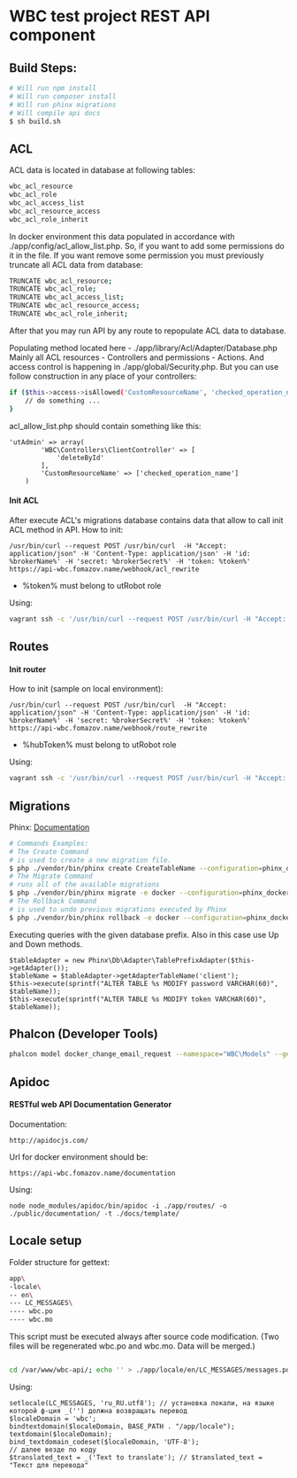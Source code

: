 
# WBC test project REST API component

## Build Steps:

```bash
# Will run npm install
# Will run composer install
# Will run phinx migrations
# Will compile api docs
$ sh build.sh
```

## ACL
ACL data is located in database at following tables:
```bash
wbc_acl_resource
wbc_acl_role
wbc_acl_access_list
wbc_acl_resource_access
wbc_acl_role_inherit
```
In docker environment this data populated  in accordance with ./app/config/acl_allow_list.php. 
So, if you want to add some permissions do it in the file. If you want remove some permission you must previously truncate all ACL data from database:
```bash
TRUNCATE wbc_acl_resource;
TRUNCATE wbc_acl_role;
TRUNCATE wbc_acl_access_list;
TRUNCATE wbc_acl_resource_access;
TRUNCATE wbc_acl_role_inherit;
```
After that you may run API by any route to repopulate ACL data to database.

Populating method located here - ./app/library/Acl/Adapter/Database.php
Mainly all ACL resources - Controllers and permissions - Actions. And access control is happening in ./app/global/Security.php. 
But you can use follow construction in any place of your controllers:
```bash
if ($this->access->isAllowed('CustomResourceName', 'checked_operation_name')){
    // do something ...
}
```
acl_allow_list.php should contain something like this:
```
'utAdmin' => array(
        'WBC\Controllers\ClientController' => [
            'deleteById'
        ],
        'CustomResourceName' => ['checked_operation_name']
    )
```
#### Init ACL
After execute ACL's migrations database contains data that allow to call init ACL method in API. How to init: 
```
/usr/bin/curl --request POST /usr/bin/curl  -H "Accept: application/json" -H 'Content-Type: application/json' -H 'id: %brokerName%' -H 'secret: %brokerSecret%' -H 'token: %token%' https://api-wbc.fomazov.name/webhook/acl_rewrite
```

* %token% must belong to utRobot role

Using:
```bash
vagrant ssh -c '/usr/bin/curl --request POST /usr/bin/curl -H "Accept: application/json" -H "Content-Type: application/json" -H "id: WebHook" -H "secret: 92f61352b9" -H "token: `$2a$08$txAip6bksvCBAh94LsNjuutuFcAUBSvBlqyqN1lEVcZl6rm2P69M6`" https://api-wbc.fomazov.name/webhook/acl_rewrite'
```

## Routes

#### Init router
How to init (sample on local environment): 
```
/usr/bin/curl --request POST /usr/bin/curl  -H "Accept: application/json" -H 'Content-Type: application/json' -H 'id: %brokerName%' -H 'secret: %brokerSecret%' -H 'token: %token%' https://api-wbc.fomazov.name/webhook/route_rewrite
```

* %hubToken% must belong to utRobot role

Using:
```bash
vagrant ssh -c '/usr/bin/curl --request POST /usr/bin/curl -H "Accept: application/json" -H "Content-Type: application/json" -H "id: WebHook" -H "secret: 92f61352b9" -H "token: `$2a$08$txAip6bksvCBAh94LsNjuutuFcAUBSvBlqyqN1lEVcZl6rm2P69M6`" https://api-wbc.fomazov.name/webhook/route_rewrite'
```

## Migrations

Phinx: [Documentation](http://docs.phinx.org/en/latest/)

```bash
# Commands Examples:
# The Create Command
# is used to create a new migration file.
$ php ./vendor/bin/phinx create CreateTableName --configuration=phinx_docker.yml
# The Migrate Command
# runs all of the available migrations
$ php ./vendor/bin/phinx migrate -e docker --configuration=phinx_docker.yml
# The Rollback Command
# is used to undo previous migrations executed by Phinx
$ php ./vendor/bin/phinx rollback -e docker --configuration=phinx_docker.yml
```

Executing queries with the given database prefix.
Also in this case use Up and Down methods.

    $tableAdapter = new Phinx\Db\Adapter\TablePrefixAdapter($this->getAdapter());
    $tableName = $tableAdapter->getAdapterTableName('client');
    $this->execute(sprintf("ALTER TABLE %s MODIFY password VARCHAR(60)", $tableName));
    $this->execute(sprintf("ALTER TABLE %s MODIFY token VARCHAR(60)", $tableName));

## Phalcon (Developer Tools)
```bash
phalcon model docker_change_email_request --namespace="WBC\Models" --get-set
```

## Apidoc

#### RESTful web API Documentation Generator

Documentation:
```
http://apidocjs.com/
```


Url for docker environment should be:
```
https://api-wbc.fomazov.name/documentation
```

Using:
```
node node_modules/apidoc/bin/apidoc -i ./app/routes/ -o ./public/documentation/ -t ./docs/template/
```

## Locale setup
Folder structure for gettext:
```bash
app\
-locale\
-- en\
--- LC_MESSAGES\
---- wbc.po
---- wbc.mo
```

This script must be executed always after source code modification. (Two files will be regenerated wbc.po and wbc.mo. Data will be merged.) 
```bash

cd /var/www/wbc-api/; echo '' > ./app/locale/en/LC_MESSAGES/messages.po; find . -type f \( -iname '*.php' -o -iname '*.volt' \) | xgettext -L PHP -f - --force-po -j -p ./app/locale/en/LC_MESSAGES; msgmerge -N ./app/locale/en/LC_MESSAGES/wbc.po ./app/locale/en/LC_MESSAGES/messages.po > ./app/locale/en/LC_MESSAGES/new.po; mv ./app/locale/en/LC_MESSAGES/new.po ./app/locale/en/LC_MESSAGES/wbc.po; rm ./app/locale/en/LC_MESSAGES/messages.po; msgfmt ./app/locale/en/LC_MESSAGES/wbc.po -o ./app/locale/en/LC_MESSAGES/wbc.mo; cd /var/www/wbc-api/; echo '' > ./app/locale/ru/LC_MESSAGES/messages.po; find . -type f \( -iname '*.php' -o -iname '*.phtml' \) | xgettext -L PHP -f - --force-po -j -p ./app/locale/ru/LC_MESSAGES; msgmerge -N ./app/locale/ru/LC_MESSAGES/wbc.po ./app/locale/ru/LC_MESSAGES/messages.po > ./app/locale/ru/LC_MESSAGES/new.po; mv ./app/locale/ru/LC_MESSAGES/new.po ./app/locale/ru/LC_MESSAGES/wbc.po; rm ./app/locale/ru/LC_MESSAGES/messages.po; msgfmt ./app/locale/ru/LC_MESSAGES/wbc.po -o ./app/locale/ru/LC_MESSAGES/wbc.mo;
```


Using:
```
setlocale(LC_MESSAGES, 'ru_RU.utf8'); // установка локали, на языке которой ф-ция _('') должна возвращать перевод
$localeDomain = 'wbc';
bindtextdomain($localeDomain, BASE_PATH . "/app/locale");
textdomain($localeDomain);
bind_textdomain_codeset($localeDomain, 'UTF-8');
// далее везде по коду
$translated_text = _('Text to translate'); // $translated_text = "Текст для перевода"
```